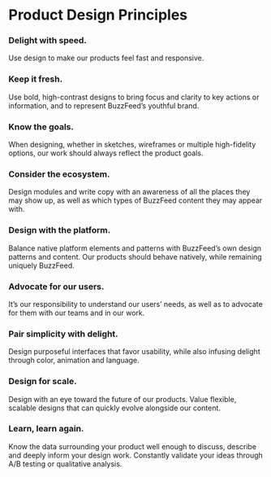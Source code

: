 # Product Design Principles

### Delight with speed.
Use design to make our products feel fast and responsive.

### Keep it fresh.
Use bold, high-contrast designs to bring focus and clarity to key actions or information, and to represent BuzzFeed’s youthful brand.

### Know the goals.
When designing, whether in sketches, wireframes or multiple high-fidelity options, our work should always reflect the product goals.

### Consider the ecosystem.
Design modules and write copy with an awareness of all the places they may show up, as well as which types of BuzzFeed content they may appear with.

### Design with the platform.
Balance native platform elements and patterns with BuzzFeed’s own design patterns and content. Our products should behave natively, while remaining uniquely BuzzFeed.

### Advocate for our users.
It’s our responsibility to understand our users’ needs, as well as to advocate for them with our teams and in our work.

### Pair simplicity with delight.
Design purposeful interfaces that favor usability, while also infusing delight through color, animation and language.

### Design for scale.
Design with an eye toward the future of our products. Value flexible, scalable designs that can quickly evolve alongside our content.

### Learn, learn again.
Know the data surrounding your product well enough to discuss, describe and deeply inform your design work. Constantly validate your ideas through A/B testing or qualitative analysis.
